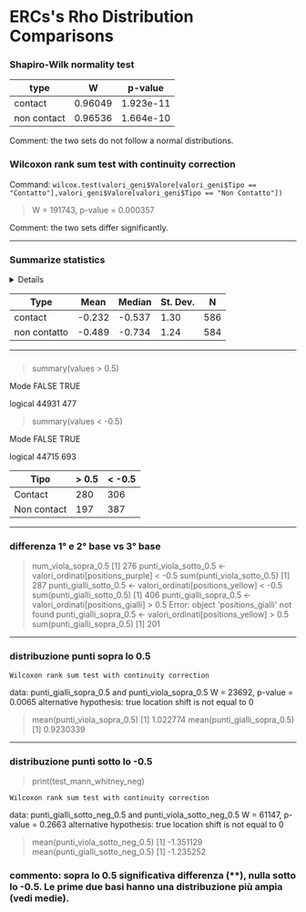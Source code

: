 # ERCs's Rho Distribution Comparisons

### Shapiro-Wilk normality test

|type| W | p-value|
|---|---|---|
|contact|0.96049|1.923e-11|
|non contact|0.96536|1.664e-10|

Comment: the two sets do not follow a normal distributions.

### Wilcoxon rank sum test with continuity correction

Command: `wilcox.test(valori_geni$Valore[valori_geni$Tipo == "Contatto"],valori_geni$Valore[valori_geni$Tipo == "Non Contatto"])`
> W = 191743, p-value = 0.000357

Comment: the two sets differ significantly.  

---

### Summarize statistics

<details> 
riepilogo_valori <- valori_geni %>%
     group_by(Tipo) %>%
     summarise(
         Media = mean(Valore, na.rm = TRUE),
         Mediana = median(Valore, na.rm = TRUE),
         Deviazione_Standard = sd(Valore, na.rm = TRUE),
         N = n()
     )
> print(riepilogo_valori)

</details>

|Type|Mean|Median|St. Dev.|N|
|---|---|---|---|---|
|contact |    -0.232 | -0.537  |              1.30 |  586
|non contatto |-0.489 | -0.734   |             1.24|   584

--- 

### 

> summary(values > 0.5)

   Mode   FALSE    TRUE 

logical   44931     477 

> summary(values < -0.5)

   Mode   FALSE    TRUE 

logical   44715     693 


|Tipo|> 0.5| < -0.5|
|---|---|---|
|Contact| 280 | 306 |
|Non contact | 197 | 387|

---

### differenza 1° e 2° base vs 3° base

> num_viola_sopra_0.5
[1] 276
> punti_viola_sotto_0.5 <- valori_ordinati[positions_purple] < -0.5
> sum(punti_viola_sotto_0.5)
[1] 287
> punti_gialli_sotto_0.5 <- valori_ordinati[positions_yellow] < -0.5
> sum(punti_gialli_sotto_0.5)
[1] 406
> punti_gialli_sopra_0.5 <- valori_ordinati[positions_gialli] > 0.5
Error: object 'positions_gialli' not found
> punti_gialli_sopra_0.5 <- valori_ordinati[positions_yellow] > 0.5
> sum(punti_gialli_sopra_0.5)
[1] 201


---

### distribuzione punti sopra lo 0.5

	Wilcoxon rank sum test with continuity correction

data:  punti_gialli_sopra_0.5 and punti_viola_sopra_0.5
W = 23692, p-value = 0.0065
alternative hypothesis: true location shift is not equal to 0

> mean(punti_viola_sopra_0.5)
[1] 1.022774
> mean(punti_gialli_sopra_0.5)
[1] 0.9230339

---

### distribuzione punti sotto lo -0.5

> print(test_mann_whitney_neg)

	Wilcoxon rank sum test with continuity correction

data:  punti_gialli_sotto_neg_0.5 and punti_viola_sotto_neg_0.5
W = 61147, p-value = 0.2663
alternative hypothesis: true location shift is not equal to 0

> mean(punti_viola_sotto_neg_0.5)
[1] -1.351129
> mean(punti_gialli_sotto_neg_0.5)
[1] -1.235252

### commento: sopra lo 0.5 significativa differenza (**), nulla sotto lo -0.5. Le prime due basi hanno una distribuzione più ampia (vedi medie).
